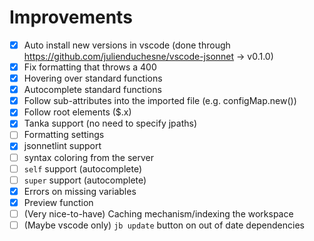 # Improvements

- [x] Auto install new versions in vscode (done through <https://github.com/julienduchesne/vscode-jsonnet> -> v0.1.0)
- [x] Fix formatting that throws a 400
- [x] Hovering over standard functions
- [x] Autocomplete standard functions
- [x] Follow sub-attributes into the imported file (e.g. configMap.new())
- [x] Follow root elements ($.x)
- [x] Tanka support (no need to specify jpaths)
- [ ] Formatting settings
- [x] jsonnetlint support
- [ ] syntax coloring from the server
- [ ] `self` support (autocomplete)
- [ ] `super` support (autocomplete)
- [x] Errors on missing variables
- [x] Preview function
- [ ] (Very nice-to-have) Caching mechanism/indexing the workspace
- [ ] (Maybe vscode only) `jb update` button on out of date dependencies
